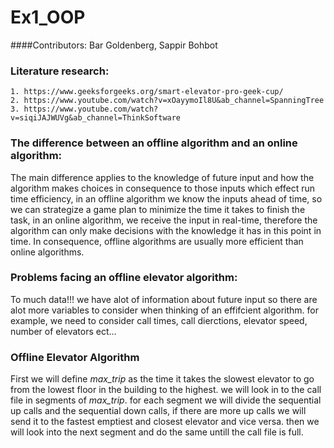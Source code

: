 # Ex1_OOP
####Contributors: Bar Goldenberg, Sappir Bohbot

### Literature research:
    1. https://www.geeksforgeeks.org/smart-elevator-pro-geek-cup/
    2. https://www.youtube.com/watch?v=xOayymoIl8U&ab_channel=SpanningTree
    3. https://www.youtube.com/watch?v=siqiJAJWUVg&ab_channel=ThinkSoftware

### The difference between an offline algorithm and an online algorithm:
The main difference applies to the knowledge of future input and how the algorithm makes choices in consequence to those inputs which effect run time efficiency, in an offline algorithm we know the inputs ahead of time, so we can strategize a game plan to minimize the time it takes to finish the task, in an online algorithm, we receive the input in real-time, therefore the algorithm can only make decisions with the knowledge it has in this point in time.
In consequence, offline algorithms are usually more efficient than online algorithms.

### Problems facing an offline elevator algorithm:
To much data!!!
we have alot of information about future input so there are alot more variables to consider when thinking of an effifcient algorithm.
for example, we need to consider call times, call dierctions, elevator speed, number of elevators ect...


### Offline Elevator Algorithm
First we will define *max_trip* as the time it takes the slowest elevator to go from the lowest floor in the building to the highest.
we will look in to the call file in segments of *max_trip*.
for each segment we will divide the sequential up calls and the sequential down calls, if there are more up calls we will send it to the fastest emptiest and closest elevator and vice versa.
then we will look into the next segment and do the same untill the call file is full.
